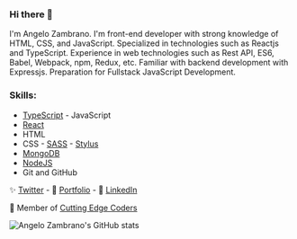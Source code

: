 ### Hi there 👋

I'm Angelo Zambrano. I'm front-end developer with strong knowledge of HTML, CSS, and JavaScript. Specialized in technologies such as Reactjs and TypeScript. Experience in web technologies such as Rest API, ES6, Babel, Webpack, npm, Redux, etc. Familiar with backend development with Expressjs. Preparation for Fullstack JavaScript Development.

### Skills:
-   [TypeScript](https://www.typescriptlang.org/) - JavaScript
-   [React](https://reactjs.org/)
-   HTML
-   CSS - [SASS](https://sass-lang.com/) - [Stylus](https://stylus-lang.com/)
-   [MongoDB](https://www.mongodb.com/)
-   [NodeJS](https://nodejs.org/en/)
-   Git and GitHub

✨ [Twitter](https://www.twitter.com/angelozdev) - 
💼 [Portfolio](https://portfolio.angelozdev.vercel.app/) - 
👔 [LinkedIn](https://www.linkedin.com/in/angelozdev/)

🚩 Member of [Cutting Edge Coders](https://github.com/CuttingEdgeCoders)

![Angelo Zambrano's GitHub stats](https://github-readme-stats.vercel.app/api?username=angelozdev&show_icons=true)
